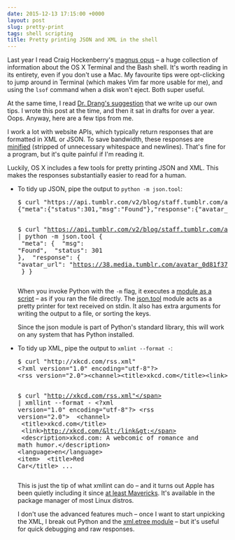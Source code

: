 ```yaml
---
date: 2015-12-13 17:15:00 +0000
layout: post
slug: pretty-print
tags: shell scripting
title: Pretty printing JSON and XML in the shell
---
```


Last year I read Craig Hockenberry's [magnus opus](http://furbo.org/2014/09/03/the-terminal/) – a huge collection of information about the OS X Terminal and the Bash shell.
It's worth reading in its entirety, even if you don't use a Mac.
My favourite tips were opt-clicking to jump around in Terminal (which makes Vim far more usable for me), and using the `lsof` command when a disk won't eject.
Both super useful.

At the same time, I read [Dr. Drang's suggestion](http://www.leancrew.com/all-this/2014/09/chock-amok/) that we write up our own tips.
I wrote this post at the time, and then it sat in drafts for over a year.
Oops.
Anyway, here are a few tips from me.

I work a lot with website APIs, which typically return responses that are formatted in XML or JSON.
To save bandwidth, these responses are [minified](https://en.wikipedia.org/wiki/Minification_(programming)) (stripped of unnecessary whitespace and newlines).
That's fine for a program, but it's quite painful if I'm reading it.

Luckily, OS X includes a few tools for pretty printing JSON and XML.
This makes the responses substantially easier to read for a human.

<!-- summary -->

<!--

    ```console
$ curl "https://api.tumblr.com/v2/blog/staff.tumblr.com/avatar"
{"meta":{"status":301,"msg":"Found"},"response":{"avatar_url":"https:\/\/38.media.tumblr.com\/avatar_0d81f376bcbd_64.png"}}

$ curl "https://api.tumblr.com/v2/blog/staff.tumblr.com/avatar" | python -m json.tool
{
    "meta": {
        "msg": "Found",
        "status": 301
    },
    "response": {
        "avatar_url": "https://38.media.tumblr.com/avatar_0d81f376bcbd_64.png"
    }
}
```

-->

*   To tidy up JSON, pipe the output to `python -m json.tool`:

    <div class="codehilite"><pre><span></span><span class="gp">$</span> curl <span class="s2">"https://api.tumblr.com/v2/blog/staff.tumblr.com/avatar"</span>
    <span class="go">{"meta":{"status":301,"msg":"Found"},"response":{"avatar_url":"https:\/\/38.media.tumblr.com\/avatar_0d81f376bcbd_64.png"}}</span>

    <span class="gp">$</span> curl <span class="s2">"https://api.tumblr.com/v2/blog/staff.tumblr.com/avatar"</span> <span class="p">|</span> python -m json.tool
    <span class="go">{</span>
    <span class="go">    "meta": {</span>
    <span class="go">        "msg": "Found",</span>
    <span class="go">        "status": 301</span>
    <span class="go">    },</span>
    <span class="go">    "response": {</span>
    <span class="go">        "avatar_url": "https://38.media.tumblr.com/avatar_0d81f376bcbd_64.png"</span>
    <span class="go">    }</span>
    <span class="go">}</span></pre></div>

    When you invoke Python with the `-m` flag, it executes a [module as a script](https://www.python.org/dev/peps/pep-0338/) – as if you ran the file directly.
    The [json.tool](https://docs.python.org/3.5/library/json.html?highlight=json.tool#module-json.tool) module acts as a pretty printer for text received on stdin.
    It also has extra arguments for writing the output to a file, or sorting the keys.

    Since the json module is part of Python's standard library, this will work on any system that has Python installed.

<!--
    There's a bit of a cheat here: the lnk attribute is actually link,
    but if you use that then lxml/mincss try to read it as a CSS attribute
    and fall over.
-->

<!-- ```console
$ curl "http://xkcd.com/rss.xml"
<?xml version="1.0" encoding="utf-8"?>
<rss version="2.0"><channel><title>xkcd.com</title><lnk>http://xkcd.com/</lnk><description>xkcd.com: A webcomic of romance and math humor.</description><language>en</language><item><title>Red Car</title> ...

$ curl "http://xkcd.com/rss.xml" | xmllint --format -
<?xml version="1.0" encoding="utf-8"?>
<rss version="2.0">
  <channel>
    <title>xkcd.com</title>
    <lnk>http://xkcd.com/</lnk>
    <description>xkcd.com: A webcomic of romance and math humor.</description>
    <language>en</language>
    <item>
      <title>Red Car</title>
...
``` -->

*   To tidy up XML, pipe the output to `xmlint --format -`:

    <div class="codehilite"><pre><span></span><span class="gp">$</span> curl <span class="s2">"http://xkcd.com/rss.xml"</span>
    <span class="go">&lt;?xml version="1.0" encoding="utf-8"?&gt;</span>
    <span class="go">&lt;rss version="2.0"&gt;&lt;channel&gt;&lt;title&gt;xkcd.com&lt;/title&gt;&lt;link&gt;http://xkcd.com/&lt;/lnk&gt;&lt;description&gt;xkcd.com: A webcomic of romance and math humor.&lt;/lnk&gt;&lt;/description&gt;&lt;language&gt;en&lt;/language&gt;&lt;item&gt;&lt;title&gt;Red Car&lt;/title&gt; ...</span>

    <span class="gp">$</span> curl <span class="s2">"http://xkcd.com/rss.xml"</span> <span class="p">|</span> xmllint --format -
    <span class="go">&lt;?xml version="1.0" encoding="utf-8"?&gt;</span>
    <span class="go">&lt;rss version="2.0"&gt;</span>
    <span class="go">  &lt;channel&gt;</span>
    <span class="go">    &lt;title&gt;xkcd.com&lt;/title&gt;</span>
    <span class="go">    &lt;link&gt;http://xkcd.com/&lt;/link&gt;</span>
    <span class="go">    &lt;description&gt;xkcd.com: A webcomic of romance and math humor.&lt;/description&gt;</span>
    <span class="go">    &lt;language&gt;en&lt;/language&gt;</span>
    <span class="go">    &lt;item&gt;</span>
    <span class="go">      &lt;title&gt;Red Car&lt;/title&gt;</span>
    <span class="go">...</span></pre></div>

    This is just the tip of what xmllint can do – and it turns out Apple has been quietly including it since [at least Mavericks](https://developer.apple.com/library/mac/documentation/Darwin/Reference/ManPages/man1/xmllint.1.html).
    It's available in the package manager of most Linux distros.

    I don't use the advanced features much – once I want to start unpicking the XML, I break out Python and the [xml.etree module](https://docs.python.org/3.5/library/xml.etree.elementtree.html?highlight=elementtree) – but it's useful for quick debugging and raw responses.
